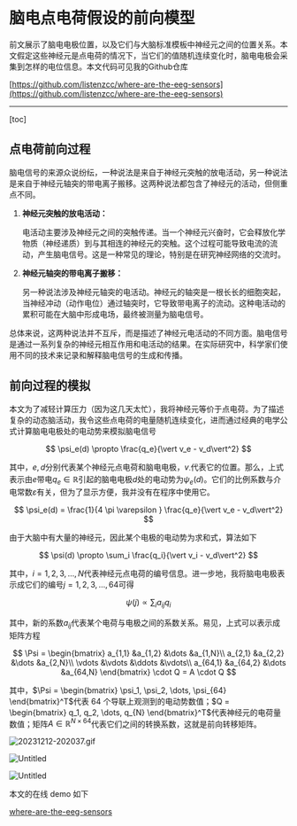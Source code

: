 # 脑电点电荷假设的前向模型

前文展示了脑电电极位置，以及它们与大脑标准模板中神经元之间的位置关系。本文假定这些神经元是点电荷的情况下，当它们的值随机连续变化时，脑电电极会采集到怎样的电位信息。本文代码可见我的Github仓库

[https://github.com/listenzcc/where-are-the-eeg-sensors](https://github.com/listenzcc/where-are-the-eeg-sensors)

---
[toc]

## 点电荷前向过程

脑电信号的来源众说纷纭，一种说法是来自于神经元突触的放电活动，另一种说法是来自于神经元轴突的带电离子搬移。这两种说法都包含了神经元的活动，但侧重点不同。

1. **神经元突触的放电活动：**
    
    电活动主要涉及神经元之间的突触传递。当一个神经元兴奋时，它会释放化学物质（神经递质）到与其相连的神经元的突触。这个过程可能导致电流的流动，产生脑电信号。这是一种常见的理论，特别是在研究神经网络的交流时。
    
2. **神经元轴突的带电离子搬移：**
    
    另一种说法涉及神经元轴突的电活动。神经元的轴突是一根长长的细胞突起，当神经冲动（动作电位）通过轴突时，它导致带电离子的流动。这种电活动的累积可能在大脑中形成电场，最终被测量为脑电信号。
    

总体来说，这两种说法并不互斥，而是描述了神经元电活动的不同方面。脑电信号是通过一系列复杂的神经元相互作用和电活动的结果。在实际研究中，科学家们使用不同的技术来记录和解释脑电信号的生成和传播。

## 前向过程的模拟

本文为了减轻计算压力（因为这几天太忙），我将神经元等价于点电荷。为了描述复杂的动态脑活动，我令这些点电荷的电量随机连续变化，进而通过经典的电学公式计算脑电电极处的电动势来模拟脑电信号

$$
\psi_e(d) \propto \frac{q_e}{\vert v_e - v_d\vert^2}
$$

其中，$e, d$分别代表某个神经元点电荷和脑电电极，$v_\cdot$代表它的位置。那么，上式表示由$e$带电$q_e \in \mathbb{R}$引起的脑电电极$d$处的电动势为$\psi_e(d)$。它们的比例系数与介电常数$\varepsilon$有关，但为了显示方便，我并没有在程序中使用它。

$$
\psi_e(d) = \frac{1}{4 \pi \varepsilon } \frac{q_e}{\vert v_e - v_d\vert^2}
$$

由于大脑中有大量的神经元，因此某个电极的电动势为求和式，算法如下

$$
\psi(d) \propto \sum_i \frac{q_i}{\vert v_i - v_d\vert^2}
$$

其中，$i =1, 2, 3, \dots, N$代表神经元点电荷的编号信息。进一步地，我将脑电电极表示成它们的编号$j=1, 2, 3, \dots, 64$可得

$$
\psi(j) \propto \sum_i a_{ij} q_i
$$

其中，新的系数$a_{ij}$代表某个电荷与电极之间的系数关系。易见，上式可以表示成矩阵方程

$$
\Psi = \begin{bmatrix}
a_{1,1} &a_{1,2} &\dots &a_{1,N}\\
a_{2,1} &a_{2,2} &\dots &a_{2,N}\\
\vdots &\vdots &\ddots &\vdots\\
a_{64,1} &a_{64,2} &\dots &a_{64,N}
\end{bmatrix} \cdot Q = A \cdot Q
$$

其中，$\Psi = \begin{bmatrix} \psi_1, \psi_2, \dots, \psi_{64} \end{bmatrix}^T$代表 64 个导联上观测到的电动势数值；$Q = \begin{bmatrix} q_1, q_2, \dots, q_{N} \end{bmatrix}^T$代表神经元的电荷量数值；矩阵$A \in \mathbb{R}^{N \times 64}$代表它们之间的转换系数，这就是前向转移矩阵。

![20231212-202037.gif](%E8%84%91%E7%94%B5%E7%82%B9%E7%94%B5%E8%8D%B7%E5%81%87%E8%AE%BE%E7%9A%84%E5%89%8D%E5%90%91%E6%A8%A1%E5%9E%8B%20b4b2a9fb21d146ab83025520a9f37074/20231212-202037.gif)

![Untitled](%E8%84%91%E7%94%B5%E7%82%B9%E7%94%B5%E8%8D%B7%E5%81%87%E8%AE%BE%E7%9A%84%E5%89%8D%E5%90%91%E6%A8%A1%E5%9E%8B%20b4b2a9fb21d146ab83025520a9f37074/Untitled.png)

![Untitled](%E8%84%91%E7%94%B5%E7%82%B9%E7%94%B5%E8%8D%B7%E5%81%87%E8%AE%BE%E7%9A%84%E5%89%8D%E5%90%91%E6%A8%A1%E5%9E%8B%20b4b2a9fb21d146ab83025520a9f37074/Untitled%201.png)

本文的在线 demo 如下

[where-are-the-eeg-sensors](https://listenzcc.github.io/where-are-the-eeg-sensors/ "where-are-the-eeg-sensors")